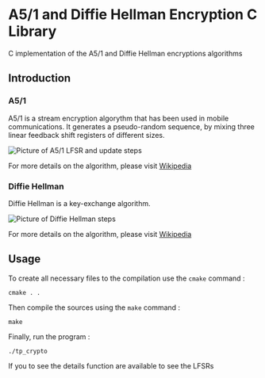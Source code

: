 # A5/1 and Diffie Hellman Encryption C Library

C implementation of the A5/1 and Diffie Hellman encryptions algorithms

## Introduction

### A5/1

A5/1 is a stream encryption algorythm that has been used in mobile communications. It generates a pseudo-random sequence, by mixing three linear feedback shift registers of different sizes.

![Picture of A5/1 LFSR and update steps](https://upload.wikimedia.org/wikipedia/commons/thumb/5/5e/A5-1_GSM_cipher.svg/1920px-A5-1_GSM_cipher.svg.png)

For more details on the algorithm, please visit [Wikipedia](https://en.wikipedia.org/wiki/A5/1)


### Diffie Hellman

Diffie Hellman is a key-exchange algorithm.

![Picture of Diffie Hellman steps](https://upload.wikimedia.org/wikipedia/commons/thumb/a/a8/Diffie-Hellman_Key_Exchange_%28fr%29.svg/220px-Diffie-Hellman_Key_Exchange_%28fr%29.svg.png)

For more details on the algorithm, please visit [Wikipedia](https://en.wikipedia.org/wiki/Diffie%E2%80%93Hellman_key_exchange)

## Usage

To create all necessary files to the compilation use the `cmake` command :

```shell
cmake . .
```

 Then compile the sources using the `make` command :

```shell
make
```

Finally, run the program :

```shell 
./tp_crypto
```

If you to see the details function are available to see the LFSRs